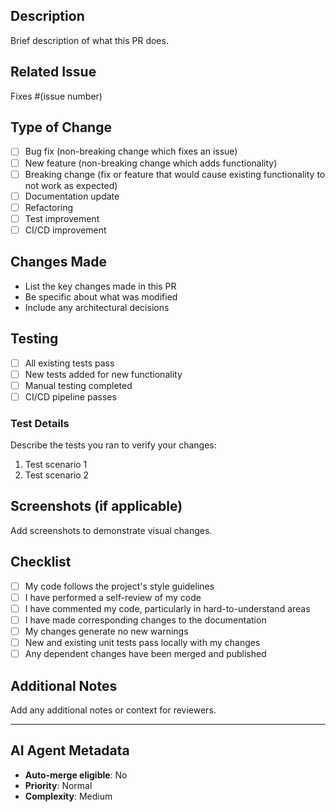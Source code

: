 ## Description
Brief description of what this PR does.

## Related Issue
Fixes #(issue number)

## Type of Change
- [ ] Bug fix (non-breaking change which fixes an issue)
- [ ] New feature (non-breaking change which adds functionality)
- [ ] Breaking change (fix or feature that would cause existing functionality to not work as expected)
- [ ] Documentation update
- [ ] Refactoring
- [ ] Test improvement
- [ ] CI/CD improvement

## Changes Made
- List the key changes made in this PR
- Be specific about what was modified
- Include any architectural decisions

## Testing
- [ ] All existing tests pass
- [ ] New tests added for new functionality
- [ ] Manual testing completed
- [ ] CI/CD pipeline passes

### Test Details
Describe the tests you ran to verify your changes:
1. Test scenario 1
2. Test scenario 2

## Screenshots (if applicable)
Add screenshots to demonstrate visual changes.

## Checklist
- [ ] My code follows the project's style guidelines
- [ ] I have performed a self-review of my code
- [ ] I have commented my code, particularly in hard-to-understand areas
- [ ] I have made corresponding changes to the documentation
- [ ] My changes generate no new warnings
- [ ] New and existing unit tests pass locally with my changes
- [ ] Any dependent changes have been merged and published

## Additional Notes
Add any additional notes or context for reviewers.

---
<!-- For AI Agents: This section helps automated review -->
## AI Agent Metadata
- **Auto-merge eligible**: No
- **Priority**: Normal
- **Complexity**: Medium
